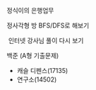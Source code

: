 정식이의 은행업무

정사각형 방 BFS/DFS로 해보기 

​					 인터넷 강사님 풀이 다시 보기



백준 (A형 기출문제)

- 캐슬 디펜스(17135)
- 연구소(14502)